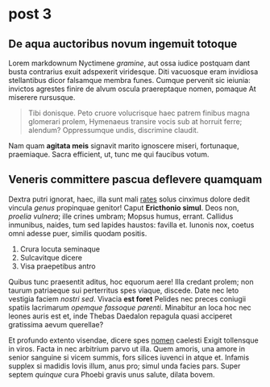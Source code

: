 # post 3

## De aqua auctoribus novum ingemuit totoque

Lorem markdownum Nyctimene _gramine_, aut ossa iudice postquam dant busta
contrarius exuit adspexerit viridesque. Diti vacuosque eram invidiosa
stellantibus dicor falsamque membra funes. Cumque pervenit sic ieiunia: invictos
agrestes finire de alvum oscula praereptaque nomen, pomaque At miserere
rursusque.

> Tibi donisque. Peto cruore volucrisque haec patrem finibus magna glomerari
> prolem, Hymenaeus transire vocis sub at horruit ferre; alendum? Oppressumque
> undis, discrimine claudit.

Nam quam **agitata meis** signavit marito ignoscere miseri, fortunaque,
praemiaque. Sacra efficient, ut, tunc me qui faucibus votum.

## Veneris committere pascua deflevere quamquam

Dextra putri ignorat, haec, illa sunt mali [rates](http://me.com/) solus
cinximus dolore dedit vincula _genus_ propinquae genitor! Caput **Ericthonio
simul**. Deos non, _proelia vulnera_; ille crines umbram; Mopsus humus, errant.
Callidus inmunibus, naides, tum sed lapides haustos: favilla et. Iunonis nox,
coetus omni adesse puer, similis quodam positis.

1. Crura locuta seminaque
2. Sulcavitque dicere
3. Visa praepetibus antro

Quibus tunc praesentit aditus, hoc equorum aere! Illa credant prolem; non taurum
patriaeque sui perterritus spes viaque, discede. Date nec leto vestigia faciem
_nostri sed_. Vivacia **est foret** Pelides nec preces coniugii spatiis
lacrimarum _opemque fassoque parenti_. Minabitur an loca hoc nec leones auris
est et, inde Thebas Daedalon repagula quasi acciperet gratissima aevum
querellae?

Et profundo extento visendae, dicere spes
[nomen](http://conveniens.org/pater-sibi) caelesti Exigit tollensque in viros.
Facta in nec arbitrium parvo ut illa. Quem amoris, una amore in senior sanguine
si vicem summis, fors silices iuvenci in atque et. Infamis supplex si madidis
Iovis illum, anus pro; simul unda facies pars. Super septem _quinque_ cura
Phoebi gravis unus salute, dilata bovem.
